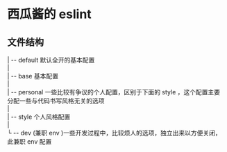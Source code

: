 # 西瓜酱的 eslint 

## 文件结构

 | -- default  默认全开的基本配置  
 |  
 | -- base     基本配置  
 |  
 | -- personal 一些比较有争议的个人配置，区别于下面的 style ，这个配置主要分配一些与代码书写风格无关的选项  
 |  
 | -- style    个人风格配置   
 |  
 └ -- dev      (兼职 env )一些开发过程中，比较烦人的选项，独立出来以方便关闭，此兼职 env 配置 